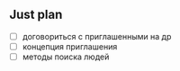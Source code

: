 ## Just plan
- [ ] договориться с приглашенными на др
- [ ] концепция приглашения
- [ ] методы поиска людей
